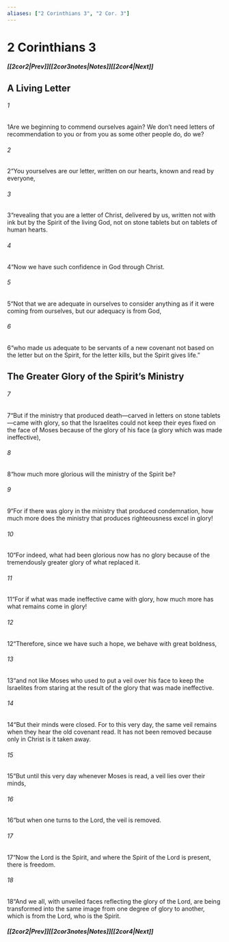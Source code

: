 ```yaml
---
aliases: ["2 Corinthians 3", "2 Cor. 3"]
---
```

# 2 Corinthians 3
##### <span class=arrow-left></span>[[2cor2|Prev]]<span class=navigation-separator></span>[[2cor3notes|Notes]]<span class=navigation-separator></span>[[2cor4|Next]]<span class=arrow-right></span>
## A Living Letter
###### 1
<span class=verse-first>1</span>Are we beginning to commend ourselves again? We don’t need letters of recommendation to you or from you as some other people do, do we?
###### 2
<span class=verse-body>2</span>“You yourselves are our letter, written on our hearts, known and read by everyone,
###### 3
<span class=verse-body>3</span>“revealing that you are a letter of Christ, delivered by us, written not with ink but by the Spirit of the living God, not on stone tablets but on tablets of human hearts.
<div class=paragraph-break></div>

###### 4
<span class=verse-first>4</span>“Now we have such confidence in God through Christ.
###### 5
<span class=verse-body>5</span>“Not that we are adequate in ourselves to consider anything as if it were coming from ourselves, but our adequacy is from God,
###### 6
<span class=verse-body>6</span>“who made us adequate to be servants of a new covenant not based on the letter but on the Spirit, for the letter kills, but the Spirit gives life.”
## The Greater Glory of the Spirit’s Ministry
###### 7
<span class=verse-first>7</span>“But if the ministry that produced death—carved in letters on stone tablets—came with glory, so that the Israelites could not keep their eyes fixed on the face of Moses because of the glory of his face (a glory which was made ineffective),
###### 8
<span class=verse-body>8</span>“how much more glorious will the ministry of the Spirit be?
###### 9
<span class=verse-body>9</span>“For if there was glory in the ministry that produced condemnation, how much more does the ministry that produces righteousness excel in glory!
###### 10
<span class=verse-body>10</span>“For indeed, what had been glorious now has no glory because of the tremendously greater glory of what replaced it.
###### 11
<span class=verse-body>11</span>“For if what was made ineffective came with glory, how much more has what remains come in glory!
<div class=paragraph-break></div>

###### 12
<span class=verse-first>12</span>“Therefore, since we have such a hope, we behave with great boldness,
###### 13
<span class=verse-body>13</span>“and not like Moses who used to put a veil over his face to keep the Israelites from staring at the result of the glory that was made ineffective.
###### 14
<span class=verse-body>14</span>“But their minds were closed. For to this very day, the same veil remains when they hear the old covenant read. It has not been removed because only in Christ is it taken away.
###### 15
<span class=verse-body>15</span>“But until this very day whenever Moses is read, a veil lies over their minds,
###### 16
<span class=verse-body>16</span>“but when one turns to the Lord, the veil is removed.
###### 17
<span class=verse-body>17</span>“Now the Lord is the Spirit, and where the Spirit of the Lord is present, there is freedom.
###### 18
<span class=verse-body>18</span>“And we all, with unveiled faces reflecting the glory of the Lord, are being transformed into the same image from one degree of glory to another, which is from the Lord, who is the Spirit.
##### <span class=arrow-left></span>[[2cor2|Prev]]<span class=navigation-separator></span>[[2cor3notes|Notes]]<span class=navigation-separator></span>[[2cor4|Next]]<span class=arrow-right></span>